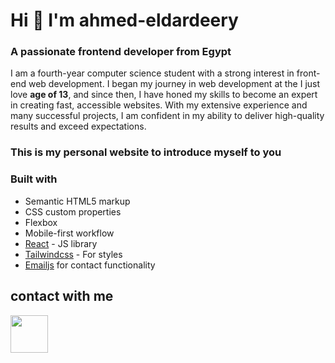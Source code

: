 # Hi 👋 I'm ahmed-eldardeery
### A passionate frontend developer from Egypt

I am a fourth-year computer science student with a strong interest in front-end web development.
 I began my journey in web development at the I just love **age of 13**, and since then, I have honed my skills to become an expert in creating fast, accessible websites. With my extensive experience and many successful projects, I am confident in my ability to deliver high-quality results and exceed expectations.

### This is my personal website to introduce myself to you


### Built with

- Semantic HTML5 markup
- CSS custom properties
- Flexbox
- Mobile-first workflow
- [React](https://reactjs.org/) - JS library
- [Tailwindcss](https://tailwindcss.com/) - For styles
- [Emailjs](https://www.emailjs.com/) for contact functionality
## contact with me
<a href="mailto:buildwithmohanad@gmail.com" target="blank"><img align="center" src="https://cdn-icons-png.flaticon.com/512/888/888853.png" height="60" style="margin-right: 10px;" /></a> &nbsp;

